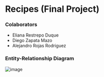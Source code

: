# Recipes (Final Project)

### Colaborators
- Eliana Restrepo Duque
- Diego Zapata Mazo
- Alejandro Rojas Rodriguez

### Entity-Relationship Diagram

![image](https://github.com/Alejo-Rojas-R/Recipes/assets/125615397/9c28a7e2-2cff-4b35-8a2c-8420b58a57fd)
